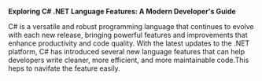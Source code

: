 **Exploring C# .NET Language Features: A Modern Developer's Guide**

C# is a versatile and robust programming language that continues to evolve with each new release, 
bringing powerful features and improvements that enhance productivity and code quality. 
With the latest updates to the .NET platform, C# has introduced several new language features that can help developers write cleaner, 
more efficient, and more maintainable code.This heps to navifate the feature easily.

